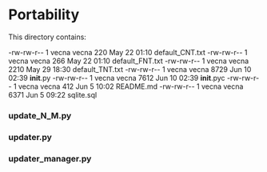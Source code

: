 # Portability

This directory contains:


-rw-rw-r-- 1 vecna vecna   220 May 22 01:10 default_CNT.txt
-rw-rw-r-- 1 vecna vecna   266 May 22 01:10 default_FNT.txt
-rw-rw-r-- 1 vecna vecna  2210 May 29 18:30 default_TNT.txt
-rw-rw-r-- 1 vecna vecna  8729 Jun 10 02:39 __init__.py
-rw-rw-r-- 1 vecna vecna  7612 Jun 10 02:39 __init__.pyc
-rw-rw-r-- 1 vecna vecna   412 Jun  5 10:02 README.md
-rw-rw-r-- 1 vecna vecna  6371 Jun  5 09:22 sqlite.sql

### update\_N\_M.py


### updater.py

### updater\_manager.py


